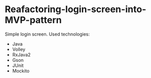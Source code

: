 # Reafactoring-login-screen-into-MVP-pattern

Simple login screen.
Used technologies:
- Java
- Volley
- RxJava2
- Gson
- JUnit
- Mockito
